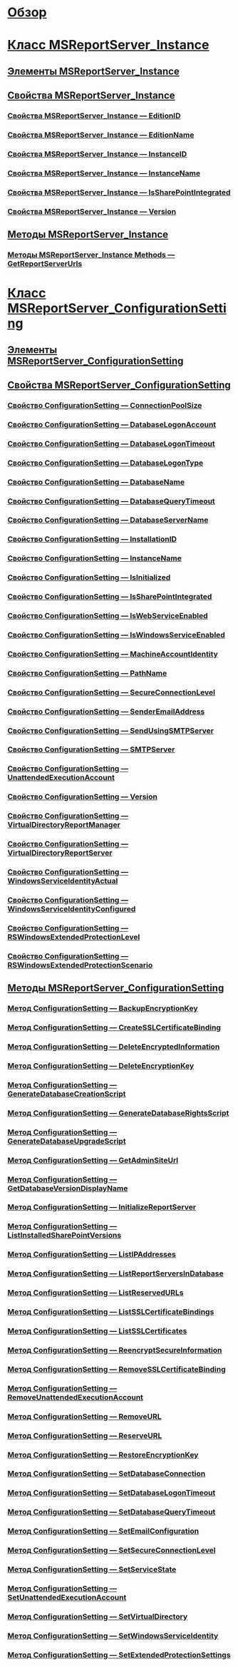 # [Обзор](reporting-services-wmi-provider-library-reference-ssrs.md)  
# [Класс MSReportServer_Instance](msreportserver-instance-class.md)  
## [Элементы MSReportServer_Instance](msreportserver-instance-members.md)  
## [Свойства MSReportServer_Instance](msreportserver-instance-properties.md)  
### [Свойства MSReportServer_Instance — EditionID](msreportserver-instance-properties-editionid.md)  
### [Свойства MSReportServer_Instance — EditionName](msreportserver-instance-properties-editionname.md)  
### [Свойства MSReportServer_Instance — InstanceID](msreportserver-instance-properties-instanceid.md)  
### [Свойства MSReportServer_Instance — InstanceName](msreportserver-instance-properties-instancename.md)  
### [Свойства MSReportServer_Instance — IsSharePointIntegrated](msreportserver-instance-properties-issharepointintegrated.md)  
### [Свойства MSReportServer_Instance — Version](msreportserver-instance-properties-version.md)  
## [Методы MSReportServer_Instance](msreportserver-instance-methods.md)  
### [Методы MSReportServer_Instance Methods — GetReportServerUrls](msreportserver-instance-methods-getreportserverurls.md)  
# [Класс MSReportServer_ConfigurationSetting](msreportserver-configurationsetting-class.md)  
## [Элементы MSReportServer_ConfigurationSetting](msreportserver-configurationsetting-members.md)  
## [Свойства MSReportServer_ConfigurationSetting](msreportserver-configurationsetting-properties.md)  
### [Свойство ConfigurationSetting — ConnectionPoolSize](configurationsetting-property-connectionpoolsize.md)  
### [Свойство ConfigurationSetting — DatabaseLogonAccount](configurationsetting-property-databaselogonaccount.md)  
### [Свойство ConfigurationSetting — DatabaseLogonTimeout](configurationsetting-property-databaselogontimeout.md)  
### [Свойство ConfigurationSetting — DatabaseLogonType](configurationsetting-property-databaselogontype.md)  
### [Свойство ConfigurationSetting — DatabaseName](configurationsetting-property-databasename.md)  
### [Свойство ConfigurationSetting — DatabaseQueryTimeout](configurationsetting-property-databasequerytimeout.md)  
### [Свойство ConfigurationSetting — DatabaseServerName](configurationsetting-property-databaseservername.md)  
### [Свойство ConfigurationSetting — InstallationID](configurationsetting-property-installationid.md)  
### [Свойство ConfigurationSetting — InstanceName](configurationsetting-property-instancename.md)  
### [Свойство ConfigurationSetting — IsInitialized](configurationsetting-property-isinitialized.md)  
### [Свойство ConfigurationSetting — IsSharePointIntegrated](configurationsetting-property-issharepointintegrated.md)  
### [Свойство ConfigurationSetting — IsWebServiceEnabled](configurationsetting-property-iswebserviceenabled.md)  
### [Свойство ConfigurationSetting — IsWindowsServiceEnabled](configurationsetting-property-iswindowsserviceenabled.md)  
### [Свойство ConfigurationSetting — MachineAccountIdentity](configurationsetting-property-machineaccountidentity.md)  
### [Свойство ConfigurationSetting — PathName](configurationsetting-property-pathname.md)  
### [Свойство ConfigurationSetting — SecureConnectionLevel](configurationsetting-property-secureconnectionlevel.md)  
### [Свойство ConfigurationSetting — SenderEmailAddress](configurationsetting-property-senderemailaddress.md)  
### [Свойство ConfigurationSetting — SendUsingSMTPServer](configurationsetting-property-sendusingsmtpserver.md)  
### [Свойство ConfigurationSetting — SMTPServer](configurationsetting-property-smtpserver.md)  
### [Свойство ConfigurationSetting — UnattendedExecutionAccount](configurationsetting-property-unattendedexecutionaccount.md)  
### [Свойство ConfigurationSetting — Version](configurationsetting-property-version.md)  
### [Свойство ConfigurationSetting — VirtualDirectoryReportManager](configurationsetting-property-virtualdirectoryreportmanager.md)  
### [Свойство ConfigurationSetting — VirtualDirectoryReportServer](configurationsetting-property-virtualdirectoryreportserver.md)  
### [Свойство ConfigurationSetting — WindowsServiceIdentityActual](configurationsetting-property-windowsserviceidentityactual.md)  
### [Свойство ConfigurationSetting — WindowsServiceIdentityConfigured](windowsserviceidentityconfigured-property.md)  
### [Свойство ConfigurationSetting — RSWindowsExtendedProtectionLevel](rswindowsextendedprotectionlevel-property.md)  
### [Свойство ConfigurationSetting — RSWindowsExtendedProtectionScenario](rswindowsextendedprotectionscenario-property.md)  
## [Методы MSReportServer_ConfigurationSetting](msreportserver-configurationsetting-methods.md)  
### [Метод ConfigurationSetting — BackupEncryptionKey](configurationsetting-method-backupencryptionkey.md)  
### [Метод ConfigurationSetting — CreateSSLCertificateBinding](configurationsetting-method-createsslcertificatebinding.md)  
### [Метод ConfigurationSetting — DeleteEncryptedInformation](configurationsetting-method-deleteencryptedinformation.md)  
### [Метод ConfigurationSetting — DeleteEncryptionKey](configurationsetting-method-deleteencryptionkey.md)  
### [Метод ConfigurationSetting — GenerateDatabaseCreationScript](configurationsetting-method-generatedatabasecreationscript.md)  
### [Метод ConfigurationSetting — GenerateDatabaseRightsScript](configurationsetting-method-generatedatabaserightsscript.md)  
### [Метод ConfigurationSetting — GenerateDatabaseUpgradeScript](configurationsetting-method-generatedatabaseupgradescript.md)  
### [Метод ConfigurationSetting — GetAdminSiteUrl](configurationsetting-method-getadminsiteurl.md)  
### [Метод ConfigurationSetting — GetDatabaseVersionDisplayName](configurationsetting-method-getdatabaseversiondisplayname.md)  
### [Метод ConfigurationSetting — InitializeReportServer](configurationsetting-method-initializereportserver.md)  
### [Метод ConfigurationSetting — ListInstalledSharePointVersions](configurationsetting-method-listinstalledsharepointversions.md)  
### [Метод ConfigurationSetting — ListIPAddresses](configurationsetting-method-listipaddresses.md)  
### [Метод ConfigurationSetting — ListReportServersInDatabase](configurationsetting-method-listreportserversindatabase.md)  
### [Метод ConfigurationSetting — ListReservedURLs](configurationsetting-method-listreservedurls.md)  
### [Метод ConfigurationSetting — ListSSLCertificateBindings](configurationsetting-method-listsslcertificatebindings.md)  
### [Метод ConfigurationSetting — ListSSLCertificates](configurationsetting-method-listsslcertificates.md)  
### [Метод ConfigurationSetting — ReencryptSecureInformation](configurationsetting-method-reencryptsecureinformation.md)  
### [Метод ConfigurationSetting — RemoveSSLCertificateBinding](configurationsetting-method-removesslcertificatebinding.md)  
### [Метод ConfigurationSetting — RemoveUnattendedExecutionAccount](configurationsetting-method-removeunattendedexecutionaccount.md)  
### [Метод ConfigurationSetting — RemoveURL](configurationsetting-method-removeurl.md)  
### [Метод ConfigurationSetting — ReserveURL](configurationsetting-method-reserveurl.md)  
### [Метод ConfigurationSetting — RestoreEncryptionKey](configurationsetting-method-restoreencryptionkey.md)  
### [Метод ConfigurationSetting — SetDatabaseConnection](configurationsetting-method-setdatabaseconnection.md)  
### [Метод ConfigurationSetting — SetDatabaseLogonTimeout](configurationsetting-method-setdatabaselogontimeout.md)  
### [Метод ConfigurationSetting — SetDatabaseQueryTimeout](configurationsetting-method-setdatabasequerytimeout.md)  
### [Метод ConfigurationSetting — SetEmailConfiguration](configurationsetting-method-setemailconfiguration.md)  
### [Метод ConfigurationSetting — SetSecureConnectionLevel](configurationsetting-method-setsecureconnectionlevel.md)  
### [Метод ConfigurationSetting — SetServiceState](configurationsetting-method-setservicestate.md)  
### [Метод ConfigurationSetting — SetUnattendedExecutionAccount](configurationsetting-method-setunattendedexecutionaccount.md)  
### [Метод ConfigurationSetting — SetVirtualDirectory](configurationsetting-method-setvirtualdirectory.md)  
### [Метод ConfigurationSetting — SetWindowsServiceIdentity](configurationsetting-method-setwindowsserviceidentity.md)  
### [Метод ConfigurationSetting — SetExtendedProtectionSettings](configurationsetting-method-setextendedprotectionsettings.md)  
